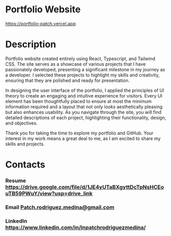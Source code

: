 # Portfolio Website
https://portfolio-patch.vercel.app
# Description
Portfolio website created entirely using React, Typescript, and Tailwind CSS. The site serves as a showcase of various projects that I have passionately developed, presenting a significant milestone in my journey as a developer. I selected these projects to highlight my skills and creativity, ensuring that they are polished and ready for presentation.

In designing the user interface of the portfolio, I applied the principles of UI theory to create an engaging and intuitive experience for visitors. Every UI element has been thoughtfully placed to ensure at most the minimum information required and a layout that not only looks aesthetically pleasing but also enhances usability. 
As you navigate through the site, you will find detailed descriptions of each project, highlighting their functionality, design, and objectives.

Thank you for taking the time to explore my portfolio and GitHub. Your interest in my work means a great deal to me, as I am excited to share my skills and projects.

# Contacts
### Resume https://drive.google.com/file/d/1JE4yUTaBXgyttDcTpNsHCEouTB59PWuY/view?usp=drive_link
### Email Patch.rodriguez.medina@gmail.com
### LinkedIn https://www.linkedin.com/in/lnpatchrodriguezmedina/
